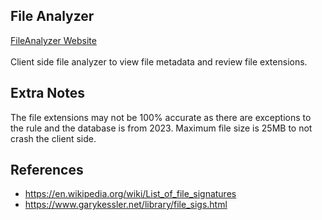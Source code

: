 ## File Analyzer

[FileAnalyzer Website](https://fileanalyzer.netlify.app)<br></br>
Client side file analyzer to view file metadata and review file extensions.

## Extra Notes

The file extensions may not be 100% accurate as there are exceptions to the rule and the database is from 2023. Maximum file size is 25MB to not crash the client side.

## References

- https://en.wikipedia.org/wiki/List_of_file_signatures
- https://www.garykessler.net/library/file_sigs.html
